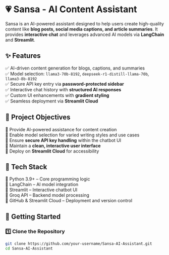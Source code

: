# 💗 Sansa - AI Content Assistant  
Sansa is an AI-powered assistant designed to help users create high-quality content like **blog posts, social media captions, and article summaries**. It provides **interactive chat** and leverages advanced AI models via **LangChain** and **Streamlit**.  

## ✨ Features  
✅ AI-driven content generation for blogs, captions, and summaries  
✅ Model selection: `llama3-70b-8192`, `deepseek-r1-distill-llama-70b`, `llama3-8b-8192`  
✅ Secure API key entry via **password-protected sidebar**  
✅ Interactive chat history with **structured AI responses**  
✅ Custom UI enhancements with **gradient styling**  
✅ Seamless deployment via **Streamlit Cloud**  

## 🎯 Project Objectives  
📌 Provide AI-powered assistance for content creation  
📌 Enable model selection for varied writing styles and use cases  
📌 Ensure **secure API key handling** within the chatbot UI  
📌 Maintain a **clean, interactive user interface**  
📌 Deploy on **Streamlit Cloud** for accessibility  

## 🧱 Tech Stack  
🔹 Python 3.9+ – Core programming logic  
🔹 LangChain – AI model integration  
🔹 Streamlit – Interactive chatbot UI  
🔹 Groq API – Backend model processing  
🔹 GitHub & Streamlit Cloud – Deployment and version control  

## 🚀 Getting Started  

### 1️⃣ Clone the Repository  
```bash
git clone https://github.com/your-username/Sansa-AI-Assistant.git  
cd Sansa-AI-Assistant  
